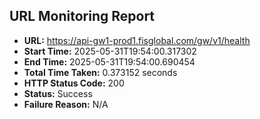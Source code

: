 ## URL Monitoring Report

- **URL:** https://api-gw1-prod1.fisglobal.com/gw/v1/health
- **Start Time:** 2025-05-31T19:54:00.317302
- **End Time:** 2025-05-31T19:54:00.690454
- **Total Time Taken:** 0.373152 seconds
- **HTTP Status Code:** 200
- **Status:** Success
- **Failure Reason:** N/A
